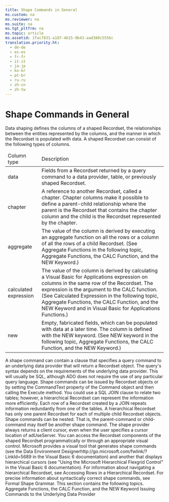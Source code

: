 ```yaml
---
title: Shape Commands in General
ms.custom: na
ms.reviewer: na
ms.suite: na
ms.tgt_pltfrm: na
ms.topic: article
ms.assetid: 1fac7831-a187-4b15-9b43-aad380c5556c
translation.priority.ht: 
  - de-de
  - es-es
  - fr-fr
  - it-it
  - ja-jp
  - ko-kr
  - pt-br
  - ru-ru
  - zh-cn
  - zh-tw
---
```

# Shape Commands in General
<?xml version="1.0" encoding="utf-8"?>
<developerReferenceWithoutSyntaxDocument xmlns="http://ddue.schemas.microsoft.com/authoring/2003/5" xmlns:xlink="http://www.w3.org/1999/xlink" xmlns:xsi="http://www.w3.org/2001/XMLSchema-instance" xsi:schemaLocation="http://ddue.schemas.microsoft.com/authoring/2003/5 http://dduestorage.blob.core.windows.net/ddueschema/developer.xsd">
  <introduction>
    <para>Data shaping defines the columns of a shaped <legacyBold>Recordset</legacyBold>, the relationships between the entities represented by the columns, and the manner in which the <legacyBold>Recordset</legacyBold> is populated with data.</para>
    <para>A shaped <legacyBold>Recordset</legacyBold> can consist of the following types of columns.</para>
    <table xmlns:caps="http://schemas.microsoft.com/build/caps/2013/11">
      <thead>
        <tr>
          <TD>
            <para>Column type</para>
          </TD>
          <TD>
            <para>Description</para>
          </TD>
        </tr>
      </thead>
      <tbody>
        <tr>
          <TD>
            <para>data</para>
          </TD>
          <TD>
            <para>Fields from a <legacyBold>Recordset</legacyBold> returned by a query command to a data provider, table, or previously shaped <legacyBold>Recordset</legacyBold>.</para>
          </TD>
        </tr>
        <tr>
          <TD>
            <para>chapter</para>
          </TD>
          <TD>
            <para>A reference to another <legacyBold>Recordset</legacyBold>, called a <legacyItalic>chapter</legacyItalic>. Chapter columns make it possible to define a <legacyItalic>parent-child</legacyItalic> relationship where the <legacyItalic>parent</legacyItalic> is the <legacyBold>Recordset</legacyBold> that contains the chapter column and the <legacyItalic>child</legacyItalic> is the <legacyBold>Recordset</legacyBold> represented by the chapter.</para>
          </TD>
        </tr>
        <tr>
          <TD>
            <para>aggregate</para>
          </TD>
          <TD>
            <para>The value of the column is derived by executing an <legacyItalic>aggregate function</legacyItalic> on all the rows or a column of all the rows of a child <legacyBold>Recordset</legacyBold>. (See Aggregate Functions in the following topic, <legacyLink xlink:href="0590b466-2a36-49a2-868e-028ef5e49394">Aggregate Functions, the CALC Function, and the NEW Keyword</legacyLink>.)</para>
          </TD>
        </tr>
        <tr>
          <TD>
            <para>calculated expression</para>
          </TD>
          <TD>
            <para>The value of the column is derived by calculating a Visual Basic for Applications expression on columns in the same row of the <legacyBold>Recordset</legacyBold>. The expression is the argument to the CALC function. (See Calculated Expression in the following topic, <legacyLink xlink:href="0590b466-2a36-49a2-868e-028ef5e49394">Aggregate Functions, the CALC Function, and the NEW Keyword</legacyLink> and in <legacyLink xlink:href="ccbdea9d-f9cf-4b0c-ade2-2d65311e12dc">Visual Basic for Applications Functions</legacyLink>.)</para>
          </TD>
        </tr>
        <tr>
          <TD>
            <para>new</para>
          </TD>
          <TD>
            <para>Empty, fabricated fields, which can be populated with data at a later time. The column is defined with the NEW keyword. (See NEW keyword in the following topic, <legacyLink xlink:href="0590b466-2a36-49a2-868e-028ef5e49394">Aggregate Functions, the CALC Function, and the NEW Keyword</legacyLink>.)</para>
          </TD>
        </tr>
      </tbody>
    </table>
    <para>A shape command can contain a clause that specifies a query command to an underlying data provider that will return a <legacyBold>Recordset</legacyBold> object. The query's syntax depends on the requirements of the underlying data provider. This will usually be SQL, although ADO does not require the use of any particular query language.</para>
    <para>Shape commands can be issued by <legacyBold>Recordset</legacyBold> objects or by setting the <legacyLink xlink:href="4dd7e82a-8da5-4a4e-b439-11a29286fa0e">CommandText</legacyLink> property of the <legacyLink xlink:href="a02c22fb-542d-465e-a629-30fd59dcbebf">Command</legacyLink> object and then calling the <legacyLink xlink:href="f84a5ff3-0528-4ad7-9bea-9a15103378dd">Execute</legacyLink> method.</para>
    <para>You could use a SQL JOIN clause to relate two tables; however, a hierarchical <legacyBold>Recordset</legacyBold> can represent the information more efficiently. Each row of a <legacyBold>Recordset</legacyBold> created by a JOIN repeats information redundantly from one of the tables. A hierarchical <legacyBold>Recordset</legacyBold> has only one parent <legacyBold>Recordset</legacyBold> for each of multiple child <legacyBold>Recordset</legacyBold> objects.</para>
    <para>Shape commands can be nested. That is, the <legacyItalic>parent-command</legacyItalic> or<legacyItalic> child-command </legacyItalic>may itself be another shape command.</para>
    <para>The shape provider always returns a client cursor, even when the user specifies a cursor location of <legacyBold>adUseServer</legacyBold>.</para>
    <para>You can access the <legacyBold>Recordset</legacyBold> components of the shaped <legacyBold>Recordset</legacyBold> programmatically or through an appropriate visual control.</para>
    <para>Microsoft provides a visual tool that generates shape commands (see the <externalLink><linkText>Data Environment Designer</linkText><linkUri>http://go.microsoft.com/fwlink/?LinkId=5689</linkUri></externalLink> in the Visual Basic 6 documentation) and another that displays hierarchical cursors (see "Using the Microsoft Hierarchical Flexgrid Control" in the Visual Basic 6 documentation).</para>
    <para>For information about navigating a hierarchical <legacyBold>Recordset</legacyBold>, see <legacyLink xlink:href="25f1d2a1-6d5e-4457-aa07-5db5c75dee18">Accessing Rows in a Hierarchical Recordset</legacyLink>.</para>
    <para>For precise information about syntactically correct shape commands, see <legacyLink xlink:href="ea691475-0f03-4abe-a785-b77e77712d1d">Formal Shape Grammar</legacyLink>.</para>
    <para>This section contains the following topics.</para>
    <list class="bullet">
      <listItem>
        <para>
          <legacyLink xlink:href="0590b466-2a36-49a2-868e-028ef5e49394">Aggregate Functions, the CALC Function, and the NEW Keyword</legacyLink>
        </para>
      </listItem>
      <listItem>
        <para>
          <legacyLink xlink:href="d6001863-7733-4c32-817f-081e48587fa1">Issuing Commands to the Underlying Data Provider</legacyLink>
        </para>
      </listItem>
    </list>
  </introduction>
  <relatedTopics />
</developerReferenceWithoutSyntaxDocument>